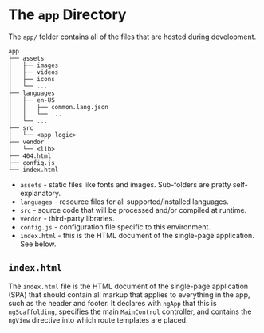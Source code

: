 # The `app` Directory

The `app/` folder contains all of the files that are hosted during development. 

```
app
├── assets
│   ├── images
│   ├── videos
│   ├── icons
│   └── ...
├── languages
│   ├── en-US
│   │   ├── common.lang.json
│   │   └── ...
│   └── ...
├── src
│   └── <app logic>
├── vendor
│   └── <lib>
├── 404.html
├── config.js
└── index.html
```

- `assets` - static files like fonts and images. Sub-folders are pretty self-explanatory.
- `languages` - resource files for all supported/installed languages.
- `src` - source code that will be processed and/or compiled at runtime.
- `vendor` - third-party libraries.
- `config.js` - configuration file specific to this environment.
- `index.html` - this is the HTML document of the single-page application. See below.

## `index.html`

The `index.html` file is the HTML document of the single-page application (SPA)
that should contain all markup that applies to everything in the app, such as the header and footer.
It declares with `ngApp` that this is `ngScaffolding`, specifies the main `MainControl` controller,
and contains the `ngView` directive into which route templates are placed.
